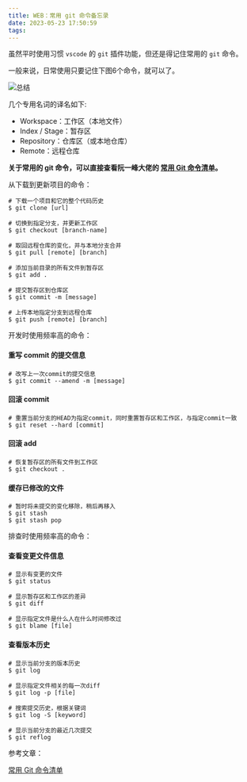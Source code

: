 ```yaml
---
title: WEB：常用 git 命令备忘录
date: 2023-05-23 17:50:59
tags:
---
```



虽然平时使用习惯 `vscode` 的 `git` 插件功能，但还是得记住常用的 `git` 命令。

<!-- more -->

一般来说，日常使用只要记住下图6个命令，就可以了。

![总结](/images/common-git/all.png)

几个专用名词的译名如下:

- Workspace：工作区（本地文件）
- Index / Stage：暂存区
- Repository：仓库区（或本地仓库）
- Remote：远程仓库

**关于常用的 git 命令，可以直接查看阮一峰大佬的 [常用 Git 命令清单](https://www.ruanyifeng.com/blog/2015/12/git-cheat-sheet.html)。**

从下载到更新项目的命令：

```Shell
# 下载一个项目和它的整个代码历史
$ git clone [url]

# 切换到指定分支，并更新工作区
$ git checkout [branch-name]

# 取回远程仓库的变化，并与本地分支合并
$ git pull [remote] [branch]

# 添加当前目录的所有文件到暂存区
$ git add .

# 提交暂存区到仓库区
$ git commit -m [message]

# 上传本地指定分支到远程仓库
$ git push [remote] [branch]
```

开发时使用频率高的命令：

#### 重写 commit 的提交信息

```Shell
# 改写上一次commit的提交信息
$ git commit --amend -m [message]
```

#### 回滚 commit

```Shell
# 重置当前分支的HEAD为指定commit，同时重置暂存区和工作区，与指定commit一致
$ git reset --hard [commit]
```

#### 回滚 add

```Shell
# 恢复暂存区的所有文件到工作区
$ git checkout .
```

#### 缓存已修改的文件

```Shell
# 暂时将未提交的变化移除，稍后再移入
$ git stash
$ git stash pop
```

排查时使用频率高的命令：

#### 查看变更文件信息

```Shell
# 显示有变更的文件
$ git status
```

```Shell
# 显示暂存区和工作区的差异
$ git diff
```

```Shell
# 显示指定文件是什么人在什么时间修改过
$ git blame [file]
```

#### 查看版本历史

```Shell
# 显示当前分支的版本历史
$ git log

# 显示指定文件相关的每一次diff
$ git log -p [file]

# 搜索提交历史，根据关键词
$ git log -S [keyword]
```

```Shell
# 显示当前分支的最近几次提交
$ git reflog
```

参考文章：

[常用 Git 命令清单](https://www.ruanyifeng.com/blog/2015/12/git-cheat-sheet.html)

